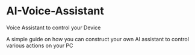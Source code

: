 # AI-Voice-Assistant
Voice Assistant to control your Device

A simple guide on how you can construct your own AI assistant to control various actions on your PC
